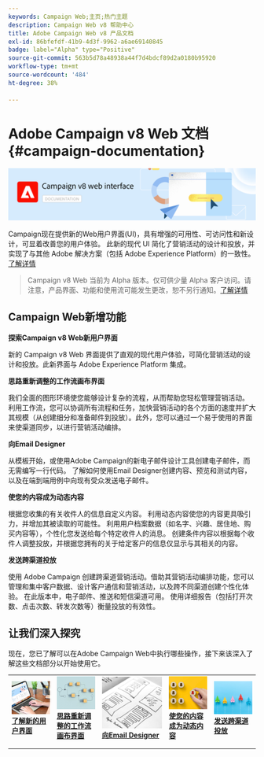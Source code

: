```yaml
---
keywords: Campaign Web;主页;热门主题
description: Campaign Web v8 帮助中心
title: Adobe Campaign Web v8 产品文档
exl-id: 86bfefdf-41b9-4d3f-9962-a6ae69140845
badge: label="Alpha" type="Positive"
source-git-commit: 563b5d78a48938a44f7d4bdcf89d2a0180b95920
workflow-type: tm+mt
source-wordcount: '484'
ht-degree: 38%

---
```


# Adobe Campaign v8 Web 文档 {#campaign-documentation}

![](assets/do-not-localize/banner-documentationv8.png)

Campaign现在提供新的Web用户界面(UI)，具有增强的可用性、可访问性和新设计，可显着改善您的用户体验。 此新的现代 UI 简化了营销活动的设计和投放，并实现了与其他 Adobe 解决方案（包括 Adobe Experience Platform）的一致性。[了解详情](get-started/get-started.md)

>Campaign v8 Web 当前为 Alpha 版本。仅可供少量 Alpha 客户访问。请注意，产品界面、功能和使用流可能发生更改，恕不另行通知。[了解详情](rn/release-notes.md)

## Campaign Web新增功能

**探索Campaign v8 Web新用户界面**

新的 Campaign v8 Web 界面提供了直观的现代用户体验，可简化营销活动的设计和投放。此新界面与 Adobe Experience Platform 集成。

**思路重新调整的工作流画布界面**

我们全面的图形环境使您能够设计复杂的流程，从而帮助您轻松管理营销活动。 利用工作流，您可以协调所有流程和任务，加快营销活动的各个方面的速度并扩大其规模（从创建细分和准备邮件到投放）。此外，您可以通过一个易于使用的界面来使渠道同步，以进行营销活动编排。

**向Email Designer**

从模板开始，或使用Adobe Campaign的新电子邮件设计工具创建电子邮件，而无需编写一行代码。 了解如何使用Email Designer创建内容、预览和测试内容，以及在端到端用例中向现有受众发送电子邮件。

**使您的内容成为动态内容**

根据您收集的有关收件人的信息自定义内容。 利用动态内容使您的内容更具吸引力，并增加其被读取的可能性。 利用用户档案数据（如名字、兴趣、居住地、购买内容等），个性化您发送给每个特定收件人的消息。 创建条件内容以根据每个收件人调整投放，并根据您拥有的关于给定客户的信息仅显示与其相关的内容。

**发送跨渠道投放**

使用 Adobe Campaign 创建跨渠道营销活动。借助其营销活动编排功能，您可以管理和集中客户数据、设计客户通信和营销活动，以及跨不同渠道创建个性化体验。 在此版本中，电子邮件、推送和短信渠道可用。 使用详细报告（包括打开次数、点击次数、转发次数等）衡量投放的有效性。

## 让我们深入探究

现在，您已了解可以在Adobe Campaign Web中执行哪些操作，接下来该深入了解这些文档部分以开始使用它。

<table style="table-layout:fixed"><tr style="border: 0;">
<td>
<a href="get-started/user-interface.md">
<img alt="新 UI" src="assets/do-not-localize/menu-ui.jpeg">
</a>
<div><a href="get-started/user-interface.md"><strong>了解新的用户界面</strong>
</div>
<p>
</td>
<td>
<a href="preview-test/proofs.md">
<img alt="验证" src="assets/do-not-localize/menu-workflows.jpeg">
</a>
<div>
<a href="preview-test/proofs.md"><strong>思路重新调整的工作流画布界面</strong></a>
</div>
<p>
</td>
<td>
<a href="content/create-email-content.md">
<img alt="不常见" src="assets/do-not-localize/menu-design.jpg">
</a>
<div>
<a href="content/create-email-content.md"><strong>向Email Designer</strong></a>
</div>
<p></td>
<td>
<a href="audience/about-audiences.md">
<img alt="受众" src="assets/do-not-localize/menu-dynamic.jpg">
</a>
<div>
<a href="audience/about-audiences.md"><strong>使您的内容成为动态内容</strong></a>
</div>
<p>
</td>
<td>
<a href="preview-test/proofs.md">
<img alt="验证" src="assets/do-not-localize/menu-campaign.jpeg">
</a>
<div>
<a href="preview-test/proofs.md"><strong>发送跨渠道投放</strong></a>
</div>
<p>
</td>
</tr></table>

<!--
<table style="table-layout:fixed">
<tr style="border: 0;"><td width="30%"><a href="get-started/user-interface.md">
<img alt="new UI" src="assets/do-not-localize/menu-ui.jpeg" width="150px">
</a></td><td>Discover Campaign Web new user interface, latest improvements, key capabilities. Learn how to use them to build cross-channel campaigns for your audiences. With its user-friendly features, Campaign helps you streamline personalized cross-channel campaign creation process, drive results, and gain a competitive edge.</td></tr>
<tr style="border: 0;"><td width="30%"><a href="get-started/user-interface.md">
<img alt="new UI" src="assets/do-not-localize/menu-workflows.jpeg" width="150px">
</a></td><td>Our comprehensive graphical canvas makes it easy for you to design processes such as segmentation, campaign execution, and more. With this advanced tool at your fingertips, you can streamline your workflow and elevate your campaigns.</td></tr>
<tr style="border: 0;"><td width="30%"><a href="get-started/user-interface.md">
<img alt="new UI" src="assets/do-not-localize/menu-design.jpg" width="150px">
</a></td><td>Start from a template, or use Adobe Campaign's new Email Designer to create emails without having to write a single line of code. Learn how to use the Email Designer to create your content, preview and test it, and send an email to an existing audience in an end-to-end use case.</td></tr>
<tr style="border: 0;"><td width="30%"><a href="get-started/user-interface.md">
<img alt="new UI" src="assets/do-not-localize/menu-dynamic.jpg" width="150px">
</a></td><td>Create conditional content to define dynamic personalization based on the recipient's profile, automatically replacing text blocks and images when certain conditions are met. This feature can take your campaigns to new heights and deliver highly targeted, personalized experiences to your audience</td></tr>
<tr style="border: 0;"><td width="30%"><a href="get-started/user-interface.md">
<img alt="new UI" src="assets/do-not-localize/menu-campaign.jpeg" width="150px">
</a></td><td>Adobe Campaign capabilities help you manage centralized customer data, design customer communications and campaigns, and create personalized experiences across different channels: Email, Push and SMS.</td></tr>
</table>
-->









